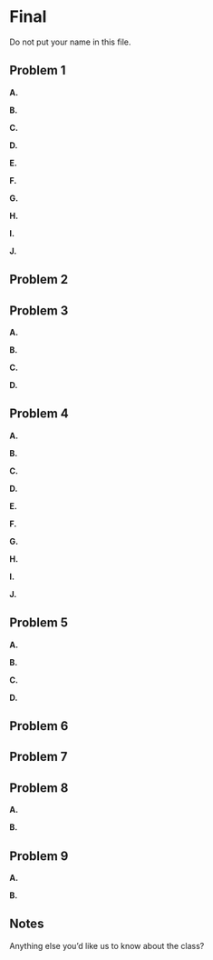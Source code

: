 Final
=====

Do not put your name in this file.


Problem 1
---------

**A.**

**B.**

**C.**

**D.**

**E.**

**F.**

**G.**

**H.**

**I.**

**J.**


Problem 2
---------


Problem 3
---------

**A.**

**B.**

**C.**

**D.**


Problem 4
---------

**A.**

**B.**

**C.**

**D.**

**E.**

**F.**

**G.**

**H.**

**I.**

**J.**


Problem 5
---------

**A.**

**B.**

**C.**

**D.**


Problem 6
---------


Problem 7
---------


Problem 8
---------

**A.**

**B.**


Problem 9
---------

**A.**

**B.**


Notes
-----

Anything else you’d like us to know about the class?
